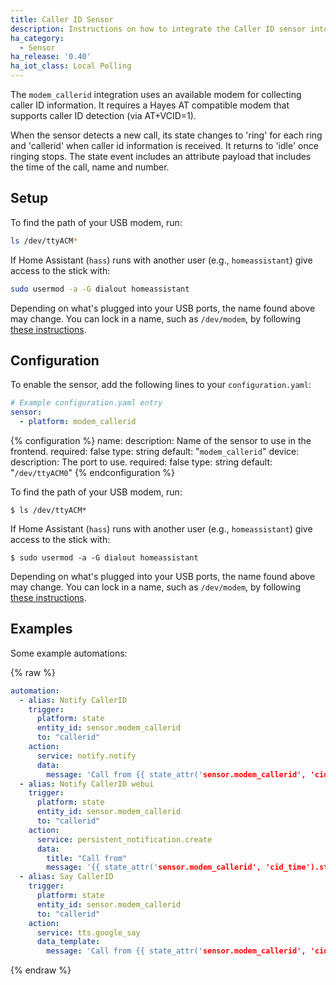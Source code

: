 ```yaml
---
title: Caller ID Sensor
description: Instructions on how to integrate the Caller ID sensor into Home Assistant.
ha_category:
  - Sensor
ha_release: '0.40'
ha_iot_class: Local Polling
---
```


The `modem_callerid` integration uses an available modem for collecting caller ID information. It requires a Hayes AT compatible modem that supports caller ID detection (via AT+VCID=1).

When the sensor detects a new call, its state changes to 'ring' for each ring and 'callerid' when caller id information is received. It returns to 'idle' once ringing stops. The state event includes an attribute payload that includes the time of the call, name and number.

## Setup

To find the path of your USB modem, run:

```bash
ls /dev/ttyACM*
```

If Home Assistant (`hass`) runs with another user (e.g., `homeassistant`) give access to the stick with:

```bash
sudo usermod -a -G dialout homeassistant
```

Depending on what's plugged into your USB ports, the name found above may change. You can lock in a name, such as `/dev/modem`, by following [these instructions](http://hintshop.ludvig.co.nz/show/persistent-names-usb-serial-devices/).

## Configuration

To enable the sensor, add the following lines to your `configuration.yaml`:

```yaml
# Example configuration.yaml entry
sensor:
  - platform: modem_callerid
```

{% configuration %}
name:
  description: Name of the sensor to use in the frontend.
  required: false
  type: string
  default: "`modem_callerid`"
device:
  description: The port to use.
  required: false
  type: string
  default: "`/dev/ttyACM0`"
{% endconfiguration %}

To find the path of your USB modem, run:

`$ ls /dev/ttyACM*`

If Home Assistant (`hass`) runs with another user (e.g., `homeassistant`) give access to the stick with:

`$ sudo usermod -a -G dialout homeassistant`

Depending on what's plugged into your USB ports, the name found above may change. You can lock in a name, such as `/dev/modem`, by following [these instructions](http://hintshop.ludvig.co.nz/show/persistent-names-usb-serial-devices/).

## Examples

Some example automations:

{% raw %}
```yaml
automation:
  - alias: Notify CallerID
    trigger:
      platform: state
      entity_id: sensor.modem_callerid
      to: "callerid"
    action:
      service: notify.notify
      data:
        message: 'Call from {{ state_attr('sensor.modem_callerid', 'cid_name') }} at {{ state_attr('sensor.modem_callerid', 'cid_number') }} '
  - alias: Notify CallerID webui
    trigger:
      platform: state
      entity_id: sensor.modem_callerid
      to: "callerid"
    action:
      service: persistent_notification.create
      data:
        title: "Call from"
        message: '{{ state_attr('sensor.modem_callerid', 'cid_time').strftime("%I:%M %p") }} {{ state_attr('sensor.modem_callerid', 'cid_name') }}  {{ state_attr('sensor.modem_callerid', 'cid_number') }} '
  - alias: Say CallerID
    trigger:
      platform: state
      entity_id: sensor.modem_callerid
      to: "callerid"
    action:
      service: tts.google_say
      data_template:
        message: 'Call from {{ state_attr('sensor.modem_callerid', 'cid_name') }}'
```
{% endraw %}

